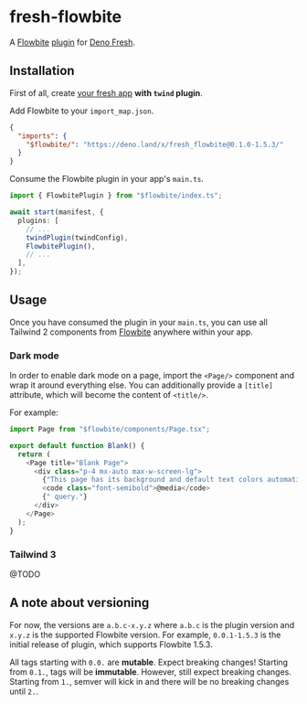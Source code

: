 # fresh-flowbite

A [Flowbite](https://flowbite.com/) [plugin](https://fresh.deno.dev/docs/concepts/plugins) for [Deno Fresh](https://fresh.deno.dev/).

## Installation

First of all, create [your fresh app](https://fresh.deno.dev/docs/getting-started/create-a-project) **with `twind` plugin**.

Add Flowbite to your `import_map.json`.

```json
{
  "imports": {
    "$flowbite/": "https://deno.land/x/fresh_flowbite@0.1.0-1.5.3/"
  }
}
```

Consume the Flowbite plugin in your app's `main.ts`.

```ts
import { FlowbitePlugin } from "$flowbite/index.ts";

await start(manifest, {
  plugins: [
    // ...
    twindPlugin(twindConfig),
    FlowbitePlugin(),
    // ...
  ],
});
```

## Usage

Once you have consumed the plugin in your `main.ts`, you can use all Tailwind 2 components from [Flowbite](https://flowbite.com/docs/) anywhere within your app.

### Dark mode

In order to enable dark mode on a page, import the `<Page/>` component and wrap it around everything else. You can additionally provide a `[title]` attribute,
which will become the content of `<title/>`.

For example:

```ts
import Page from "$flowbite/components/Page.tsx";

export default function Blank() {
  return (
    <Page title="Blank Page">
      <div class="p-4 mx-auto max-w-screen-lg">
        {"This page has its background and default text colors automatically changed according to dark mode "}
        <code class="font-semibold">@media</code>
        {" query."}
      </div>
    </Page>
  );
}
```

### Tailwind 3

@TODO

## A note about versioning

For now, the versions are `a.b.c-x.y.z` where `a.b.c` is the plugin version and `x.y.z` is the supported Flowbite version. For example, `0.0.1-1.5.3` is the
initial release of plugin, which supports Flowbite 1.5.3.

All tags starting with `0.0.` are **mutable**. Expect breaking changes! Starting from `0.1.`, tags will be **immutable**. However, still expect breaking
changes. Starting from `1.`, semver will kick in and there will be no breaking changes until `2.`.
